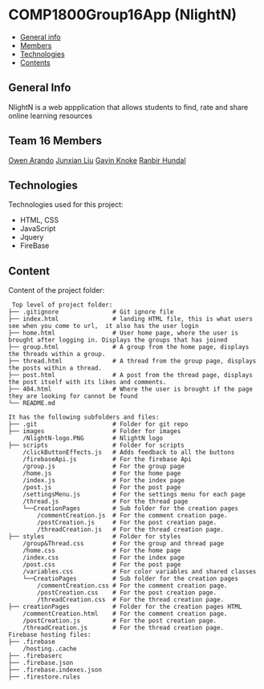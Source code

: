 # COMP1800Group16App (NlightN)

* [General info](#general-info)
* [Members](#Team-16-Members)
* [Technologies](#technologies)
* [Contents](#content)

## General Info
NlightN is a web appplication that allows students to find, rate and share
online learning resources

## Team 16 Members 
[Owen Arando](https://github.com/owenarando)
[Junxian Liu](https://github.com/ggbullet16688)
[Gavin Knoke](https://github.com/GavinGD)
[Ranbir Hundal](https://github.com/RanbirH)

## Technologies
Technologies used for this project:
* HTML, CSS
* JavaScript
* Jquery 
* FireBase
	
## Content
Content of the project folder:

```
 Top level of project folder: 
├── .gitignore               # Git ignore file
├── index.html               # landing HTML file, this is what users see when you come to url,  it also has the user login 
├── home.html                # User home page, where the user is brought after logging in. Displays the groups that has joined 
├── group.html               # A group from the home page, displays the threads within a group.
├── thread.html              # A thread from the group page, displays the posts within a thread.
├── post.html                # A post from the thread page, displays the post itself with its likes and comments.
├── 404.html                 # Where the user is brought if the page they are looking for cannot be found
└── README.md

It has the following subfolders and files:
├── .git                     # Folder for git repo
├── images                   # Folder for images
    /NlightN-logo.PNG        # NlightN logo
├── scripts                  # Folder for scripts
    /clickButtonEffects.js   # Adds feedback to all the buttons
    /firebaseApi.js          # For the firebase Api
    /group.js                # For the group page
    /home.js                 # For the home page
    /index.js                # For the index page
    /post.js                 # For the post page
    /settingsMenu.js         # For the settings menu for each page
    /thread.js               # For the thread page
    └──CreationPages         # Sub folder for the creation pages
        /commentCreation.js  # For the comment creation page.
        /postCreation.js     # For the post creation page.
        /threadCreation.js   # For the thread creation page.
├── styles                   # Folder for styles
    /group&Thread.css        # For the group and thread page
    /home.css                # For the home page
    /index.css               # For the index page
    /post.css                # For the post page
    /variables.css           # For color variables and shared classes
    └──CreatioPages          # Sub folder for the creation pages
        /commentCreation.css # For the comment creation page.
        /postCreation.css    # For the post creation page.
        /threadCreation.css  # For the thread creation page.
├── creationPages            # Folder for the creation pages HTML
    /commentCreation.html    # For the comment creation page.
    /postCreation.js         # For the post creation page.
    /threadCreation.js       # For the thread creation page.
Firebase hosting files: 
├── .firebase
    /hosting..cache
├── .firebaserc
├── .firebase.json
├── .firebase.indexes.json
├── .firestore.rules


```


